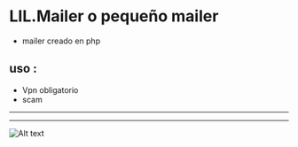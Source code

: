 

# LIL.Mailer o pequeño mailer

* mailer creado en php

## uso :

* Vpn obligatorio
* scam

---------------------------------------------------------------------------------------------------------------------

______________________________________________________________________________________________________________________


![Alt text](?raw=true "Title")
